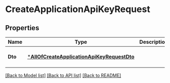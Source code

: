 # CreateApplicationApiKeyRequest

## Properties
Name | Type | Description | Notes
------------ | ------------- | ------------- | -------------
**Dto** | [***AllOfCreateApplicationApiKeyRequestDto**](AllOfCreateApplicationApiKeyRequestDto.md) |  | [optional] [default to null]

[[Back to Model list]](../README.md#documentation-for-models) [[Back to API list]](../README.md#documentation-for-api-endpoints) [[Back to README]](../README.md)

